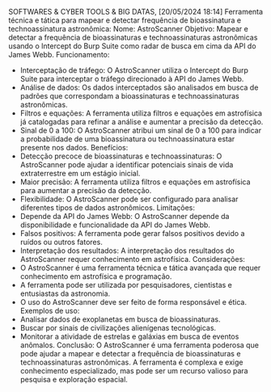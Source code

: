 SOFTWARES & CYBER TOOLS & BIG DATAS, [20/05/2024 18:14]
Ferramenta técnica e tática para mapear e detectar frequência de bioassinatura e technoassinatura astronômica:
Nome: AstroScanner
Objetivo: Mapear e detectar a frequência de bioassinaturas e technoassinaturas astronômicas usando o Intercept do Burp Suite como radar de busca em cima da API do James Webb.
Funcionamento:
 * Interceptação de tráfego: O AstroScanner utiliza o Intercept do Burp Suite para interceptar o tráfego direcionado à API do James Webb.
 * Análise de dados: Os dados interceptados são analisados em busca de padrões que correspondam a bioassinaturas e technoassinaturas astronômicas.
 * Filtros e equações: A ferramenta utiliza filtros e equações em astrofísica já catalogadas para refinar a análise e aumentar a precisão da detecção.
 * Sinal de 0 a 100: O AstroScanner atribui um sinal de 0 a 100 para indicar a probabilidade de uma bioassinatura ou technoassinatura estar presente nos dados.
Benefícios:
 * Detecção precoce de bioassinaturas e technoassinaturas: O AstroScanner pode ajudar a identificar potenciais sinais de vida extraterrestre em um estágio inicial.
 * Maior precisão: A ferramenta utiliza filtros e equações em astrofísica para aumentar a precisão da detecção.
 * Flexibilidade: O AstroScanner pode ser configurado para analisar diferentes tipos de dados astronômicos.
Limitações:
 * Depende da API do James Webb: O AstroScanner depende da disponibilidade e funcionalidade da API do James Webb.
 * Falsos positivos: A ferramenta pode gerar falsos positivos devido a ruídos ou outros fatores.
 * Interpretação dos resultados: A interpretação dos resultados do AstroScanner requer conhecimento em astrofísica.
Considerações:
 * O AstroScanner é uma ferramenta técnica e tática avançada que requer conhecimento em astrofísica e programação.
 * A ferramenta pode ser utilizada por pesquisadores, cientistas e entusiastas da astronomia.
 * O uso do AstroScanner deve ser feito de forma responsável e ética.
Exemplos de uso:
 * Analisar dados de exoplanetas em busca de bioassinaturas.
 * Buscar por sinais de civilizações alienígenas tecnológicas.
 * Monitorar a atividade de estrelas e galáxias em busca de eventos anômalos.
Conclusão:
O AstroScanner é uma ferramenta poderosa que pode ajudar a mapear e detectar a frequência de bioassinaturas e technoassinaturas astronômicas. A ferramenta é complexa e exige conhecimento especializado, mas pode ser um recurso valioso para pesquisa e exploração espacial.